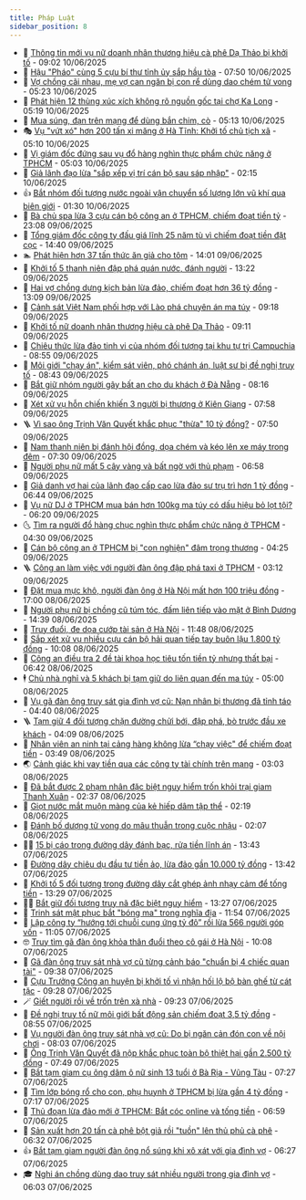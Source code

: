 ```yaml
---
title: Pháp Luật
sidebar_position: 8
---
```


<!-- dantri-phap-luat:START -->
- 🌊 [Thông tin mới vụ nữ doanh nhân thương hiệu cà phê Dạ Thảo bị khởi tố](https://dantri.com.vn/phap-luat/thong-tin-moi-vu-nu-doanh-nhan-thuong-hieu-ca-phe-da-thao-bi-khoi-to-20250610152415703.htm) - 09:02 10/06/2025
- 🐲 [Hậu &quot;Pháo&quot; cùng 5 cựu bí thư tỉnh ủy sắp hầu tòa](https://dantri.com.vn/phap-luat/hau-phao-cung-5-cuu-bi-thu-tinh-uy-sap-hau-toa-20250610142357704.htm) - 07:50 10/06/2025
- 🌁 [Vợ chồng cãi nhau, mẹ vợ can ngăn bị con rể dùng dao chém tử vong](https://dantri.com.vn/phap-luat/vo-chong-cai-nhau-me-vo-can-ngan-bi-con-re-dung-dao-chem-tu-vong-20250610112958088.htm) - 05:23 10/06/2025
- 🎃 [Phát hiện 12 thùng xúc xích không rõ nguồn gốc tại chợ Ka Long](https://dantri.com.vn/phap-luat/phat-hien-12-thung-xuc-xich-khong-ro-nguon-goc-tai-cho-ka-long-20250610100641114.htm) - 05:19 10/06/2025
- 🦅 [Mua súng, đạn trên mạng để dùng bắn chim, cò](https://dantri.com.vn/phap-luat/mua-sung-dan-tren-mang-de-dung-ban-chim-co-20250610102327502.htm) - 05:13 10/06/2025
- 🎭 [Vụ &quot;vứt xó&quot; hơn 200 tấn xi măng ở Hà Tĩnh: Khởi tố chủ tịch xã](https://dantri.com.vn/phap-luat/vu-vut-xo-hon-200-tan-xi-mang-o-ha-tinh-khoi-to-chu-tich-xa-20250610111410726.htm) - 05:10 10/06/2025
- 🤗 [Vị giám đốc đứng sau vụ đổ hàng nghìn thực phẩm chức năng ở TPHCM](https://dantri.com.vn/phap-luat/vi-giam-doc-dung-sau-vu-do-hang-nghin-thuc-pham-chuc-nang-o-tphcm-20250610114203208.htm) - 05:03 10/06/2025
- 🚀 [Giả lãnh đạo lừa &quot;sắp xếp vị trí cán bộ sau sáp nhập&quot;](https://dantri.com.vn/phap-luat/gia-lanh-dao-lua-sap-xep-vi-tri-can-bo-sau-sap-nhap-20250610085018520.htm) - 02:15 10/06/2025
- 👍 [Bắt nhóm đối tượng nước ngoài vận chuyển số lượng lớn vũ khí qua biên giới](https://dantri.com.vn/phap-luat/bat-nhom-doi-tuong-nuoc-ngoai-van-chuyen-so-luong-lon-vu-khi-qua-bien-gioi-20250610082302576.htm) - 01:30 10/06/2025
- 🧐 [Bà chủ spa lừa 3 cựu cán bộ công an ở TPHCM, chiếm đoạt tiền tỷ](https://dantri.com.vn/phap-luat/ba-chu-spa-lua-3-cuu-can-bo-cong-an-o-tphcm-chiem-doat-tien-ty-20250608213403361.htm) - 23:08 09/06/2025
- 🫶 [Tổng giám đốc công ty đấu giá lĩnh 25 năm tù vì chiếm đoạt tiền đặt cọc](https://dantri.com.vn/phap-luat/tong-giam-doc-cong-ty-dau-gia-linh-25-nam-tu-vi-chiem-doat-tien-dat-coc-20250609202540001.htm) - 14:40 09/06/2025
- 🏊 [Phát hiện hơn 37 tấn thức ăn giả cho tôm](https://dantri.com.vn/phap-luat/phat-hien-hon-37-tan-thuc-an-gia-cho-tom-20250609202835546.htm) - 14:01 09/06/2025
- 🌋 [Khởi tố 5 thanh niên đập phá quán nước, đánh người](https://dantri.com.vn/phap-luat/khoi-to-5-thanh-nien-dap-pha-quan-nuoc-danh-nguoi-20250609192805627.htm) - 13:22 09/06/2025
- 👹 [Hai vợ chồng dựng kịch bản lừa đảo, chiếm đoạt hơn 36 tỷ đồng](https://dantri.com.vn/phap-luat/hai-vo-chong-dung-kich-ban-lua-dao-chiem-doat-hon-36-ty-dong-20250609194839827.htm) - 13:09 09/06/2025
- 🫣 [Cảnh sát Việt Nam phối hợp với Lào phá chuyên án ma túy](https://dantri.com.vn/phap-luat/canh-sat-viet-nam-phoi-hop-voi-lao-pha-chuyen-an-ma-tuy-20250609160504837.htm) - 09:18 09/06/2025
- 🎃 [Khởi tố nữ doanh nhân thương hiệu cà phê Dạ Thảo](https://dantri.com.vn/phap-luat/khoi-to-nu-doanh-nhan-thuong-hieu-ca-phe-da-thao-20250609154113906.htm) - 09:11 09/06/2025
- 🌝 [Chiêu thức lừa đảo tinh vi của nhóm đối tượng tại khu tự trị Campuchia](https://dantri.com.vn/phap-luat/chieu-thuc-lua-dao-tinh-vi-cua-nhom-doi-tuong-tai-khu-tu-tri-campuchia-20250609153921160.htm) - 08:55 09/06/2025
- 🚀 [Môi giới &quot;chạy án&quot;, kiểm sát viên, phó chánh án, luật sư bị đề nghị truy tố](https://dantri.com.vn/phap-luat/moi-gioi-chay-an-kiem-sat-vien-pho-chanh-an-luat-su-bi-de-nghi-truy-to-20250609145654133.htm) - 08:43 09/06/2025
- 🥷 [Bắt giữ nhóm người gây bất an cho du khách ở Đà Nẵng](https://dantri.com.vn/phap-luat/bat-giu-nhom-nguoi-gay-bat-an-cho-du-khach-o-da-nang-20250609145805752.htm) - 08:16 09/06/2025
- 👺 [Xét xử vụ hỗn chiến khiến 3 người bị thương ở Kiên Giang](https://dantri.com.vn/phap-luat/xet-xu-vu-hon-chien-khien-3-nguoi-bi-thuong-o-kien-giang-20250609143755004.htm) - 07:58 09/06/2025
- 🪜 [Vì sao ông Trịnh Văn Quyết khắc phục &quot;thừa&quot; 10 tỷ đồng?](https://dantri.com.vn/phap-luat/vi-sao-ong-trinh-van-quyet-khac-phuc-thua-10-ty-dong-20250609143648802.htm) - 07:50 09/06/2025
- 🦄 [Nam thanh niên bị đánh hội đồng, dọa chém và kéo lên xe máy trong đêm](https://dantri.com.vn/phap-luat/nam-thanh-nien-bi-danh-hoi-dong-doa-chem-va-keo-len-xe-may-trong-dem-20250609141853791.htm) - 07:30 09/06/2025
- 🦍 [Người phụ nữ mất 5 cây vàng và bất ngờ với thủ phạm](https://dantri.com.vn/phap-luat/nguoi-phu-nu-mat-5-cay-vang-va-bat-ngo-voi-thu-pham-20250609133538366.htm) - 06:58 09/06/2025
- 🌁 [Giả danh vợ hai của lãnh đạo cấp cao lừa đảo sư trụ trì hơn 1 tỷ đồng](https://dantri.com.vn/phap-luat/gia-danh-vo-hai-cua-lanh-dao-cap-cao-lua-dao-su-tru-tri-hon-1-ty-dong-20250609132627440.htm) - 06:44 09/06/2025
- 💯 [Vụ nữ DJ ở TPHCM mua bán hơn 100kg ma túy có dấu hiệu bỏ lọt tội?](https://dantri.com.vn/phap-luat/vu-nu-dj-o-tphcm-mua-ban-hon-100kg-ma-tuy-co-dau-hieu-bo-lot-toi-20250609124201641.htm) - 06:20 09/06/2025
- 🌜 [Tìm ra người đổ hàng chục nghìn thực phẩm chức năng ở TPHCM](https://dantri.com.vn/phap-luat/tim-ra-nguoi-do-hang-chuc-nghin-thuc-pham-chuc-nang-o-tphcm-20250609110818312.htm) - 04:30 09/06/2025
- 👹 [Cán bộ công an ở TPHCM bị &quot;con nghiện&quot; đâm trọng thương](https://dantri.com.vn/phap-luat/can-bo-cong-an-o-tphcm-bi-con-nghien-dam-trong-thuong-20250609104839095.htm) - 04:25 09/06/2025
- 🪜 [Công an làm việc với người đàn ông đập phá taxi ở TPHCM](https://dantri.com.vn/phap-luat/cong-an-lam-viec-voi-nguoi-dan-ong-dap-pha-taxi-o-tphcm-20250609091511208.htm) - 03:12 09/06/2025
- 🦩 [Đặt mua mực khô, người đàn ông ở Hà Nội mất hơn 100 triệu đồng](https://dantri.com.vn/phap-luat/dat-mua-muc-kho-nguoi-dan-ong-o-ha-noi-mat-hon-100-trieu-dong-20250608220323673.htm) - 17:00 08/06/2025
- 💂 [Người phụ nữ bị chồng cũ túm tóc, đấm liên tiếp vào mặt ở Bình Dương](https://dantri.com.vn/phap-luat/nguoi-phu-nu-bi-chong-cu-tum-toc-dam-lien-tiep-vao-mat-o-binh-duong-20250608212908973.htm) - 14:39 08/06/2025
- 💃 [Truy đuổi, đe dọa cướp tài sản ở Hà Nội](https://dantri.com.vn/phap-luat/truy-duoi-de-doa-cuop-tai-san-o-ha-noi-20250608184346236.htm) - 11:48 08/06/2025
- 🧐 [Sắp xét xử vụ nhiều cựu cán bộ hải quan tiếp tay buôn lậu 1.800 tỷ đồng](https://dantri.com.vn/phap-luat/sap-xet-xu-vu-nhieu-cuu-can-bo-hai-quan-tiep-tay-buon-lau-1800-ty-dong-20250608165741780.htm) - 10:08 08/06/2025
- 🤗 [Công an điều tra 2 đề tài khoa học tiêu tốn tiền tỷ nhưng thất bại](https://dantri.com.vn/phap-luat/cong-an-dieu-tra-2-de-tai-khoa-hoc-tieu-ton-tien-ty-nhung-that-bai-20250608113708143.htm) - 06:42 08/06/2025
- 🕴 [Chủ nhà nghỉ và 5 khách bị tạm giữ do liên quan đến ma túy](https://dantri.com.vn/phap-luat/chu-nha-nghi-va-5-khach-bi-tam-giu-do-lien-quan-den-ma-tuy-20250608112950159.htm) - 05:00 08/06/2025
- 🐎 [Vụ gã đàn ông truy sát gia đình vợ cũ: Nạn nhân bị thương đã tỉnh táo](https://dantri.com.vn/phap-luat/vu-ga-dan-ong-truy-sat-gia-dinh-vo-cu-nan-nhan-bi-thuong-da-tinh-tao-20250608113046626.htm) - 04:40 08/06/2025
- 🪜 [Tạm giữ 4 đối tượng chặn đường chửi bới, đập phá, bò trước đầu xe khách](https://dantri.com.vn/phap-luat/tam-giu-4-doi-tuong-chan-duong-chui-boi-dap-pha-bo-truoc-dau-xe-khach-20250607163607994.htm) - 04:09 08/06/2025
- 🤭 [Nhân viên an ninh tại cảng hàng không lừa “chạy việc&quot; để chiếm đoạt tiền](https://dantri.com.vn/phap-luat/nhan-vien-an-ninh-tai-cang-hang-khong-lua-chay-viec-de-chiem-doat-tien-20250608104052397.htm) - 03:49 08/06/2025
- 🌏 [Cảnh giác khi vay tiền qua các công ty tài chính trên mạng](https://dantri.com.vn/phap-luat/canh-giac-khi-vay-tien-qua-cac-cong-ty-tai-chinh-tren-mang-20250608095525474.htm) - 03:03 08/06/2025
- 🎃 [Đã bắt được 2 phạm nhân đặc biệt nguy hiểm trốn khỏi trại giam Thanh Xuân](https://dantri.com.vn/phap-luat/da-bat-duoc-2-pham-nhan-dac-biet-nguy-hiem-tron-khoi-trai-giam-thanh-xuan-20250608090421593.htm) - 02:37 08/06/2025
- 🗽 [Giọt nước mắt muộn màng của kẻ hiếp dâm tập thể](https://dantri.com.vn/phap-luat/giot-nuoc-mat-muon-mang-cua-ke-hiep-dam-tap-the-20250607093828355.htm) - 02:19 08/06/2025
- 🌁 [Đánh bố dượng tử vong do mâu thuẫn trong cuộc nhậu](https://dantri.com.vn/phap-luat/danh-bo-duong-tu-vong-do-mau-thuan-trong-cuoc-nhau-20250608085843877.htm) - 02:07 08/06/2025
- 🧑‍💻 [15 bị cáo trong đường dây đánh bạc, rửa tiền lĩnh án](https://dantri.com.vn/phap-luat/15-bi-cao-trong-duong-day-danh-bac-rua-tien-linh-an-20250607170623070.htm) - 13:43 07/06/2025
- 🌮 [Đường dây chiêu dụ đầu tư tiền ảo, lừa đảo gần 10.000 tỷ đồng](https://dantri.com.vn/phap-luat/duong-day-chieu-du-dau-tu-tien-ao-lua-dao-gan-10000-ty-dong-20250607202116143.htm) - 13:42 07/06/2025
- 🤗 [Khởi tố 5 đối tượng trong đường dây cắt ghép ảnh nhạy cảm để tống tiền](https://dantri.com.vn/phap-luat/khoi-to-5-doi-tuong-trong-duong-day-cat-ghep-anh-nhay-cam-de-tong-tien-20250607185736596.htm) - 13:29 07/06/2025
- 👨‍🏫 [Bắt giữ đối tượng truy nã đặc biệt nguy hiểm](https://dantri.com.vn/phap-luat/bat-giu-doi-tuong-truy-na-dac-biet-nguy-hiem-20250607193341283.htm) - 13:27 07/06/2025
- 🎉 [Trinh sát mật phục bắt &quot;bóng ma&quot; trong nghĩa địa](https://dantri.com.vn/phap-luat/trinh-sat-mat-phuc-bat-bong-ma-trong-nghia-dia-20250606132648600.htm) - 11:54 07/06/2025
- 🤗 [Lập công ty “hướng tới chuỗi cung ứng tỷ đô” rồi lừa 566 người góp vốn](https://dantri.com.vn/phap-luat/lap-cong-ty-huong-toi-chuoi-cung-ung-ty-do-roi-lua-566-nguoi-gop-von-20250607172634488.htm) - 11:05 07/06/2025
- 🤓 [Truy tìm gã đàn ông khỏa thân đuổi theo cô gái ở Hà Nội](https://dantri.com.vn/phap-luat/truy-tim-ga-dan-ong-khoa-than-duoi-theo-co-gai-o-ha-noi-20250607165207786.htm) - 10:08 07/06/2025
- 👹 [Gã đàn ông truy sát nhà vợ cũ từng cảnh báo &quot;chuẩn bị 4 chiếc quan tài&quot;](https://dantri.com.vn/phap-luat/ga-dan-ong-truy-sat-nha-vo-cu-tung-canh-bao-chuan-bi-4-chiec-quan-tai-20250607161444567.htm) - 09:38 07/06/2025
- 🐘 [Cựu Trưởng Công an huyện bị khởi tố vì nhận hối lộ bộ bàn ghế từ cát tặc](https://dantri.com.vn/phap-luat/cuu-truong-cong-an-huyen-bi-khoi-to-vi-nhan-hoi-lo-bo-ban-ghe-tu-cat-tac-20250607151508538.htm) - 09:28 07/06/2025
- 🪄 [Giết người rồi về trốn trên xà nhà](https://dantri.com.vn/phap-luat/giet-nguoi-roi-ve-tron-tren-xa-nha-20250607160646304.htm) - 09:23 07/06/2025
- 💄 [Đề nghị truy tố nữ môi giới bất động sản chiếm đoạt 3,5 tỷ đồng](https://dantri.com.vn/phap-luat/de-nghi-truy-to-nu-moi-gioi-bat-dong-san-chiem-doat-35-ty-dong-20250607153919728.htm) - 08:55 07/06/2025
- 🐎 [Vụ người đàn ông truy sát nhà vợ cũ: Do bị ngăn cản đón con về nội chơi](https://dantri.com.vn/phap-luat/vu-nguoi-dan-ong-truy-sat-nha-vo-cu-do-bi-ngan-can-don-con-ve-noi-choi-20250607144246931.htm) - 08:03 07/06/2025
- 💯 [Ông Trịnh Văn Quyết đã nộp khắc phục toàn bộ thiệt hại gần 2.500 tỷ đồng](https://dantri.com.vn/phap-luat/ong-trinh-van-quyet-da-nop-khac-phuc-toan-bo-thiet-hai-gan-2500-ty-dong-20250607143608096.htm) - 07:49 07/06/2025
- 💯 [Bắt tạm giam cụ ông dâm ô nữ sinh 13 tuổi ở Bà Rịa - Vũng Tàu](https://dantri.com.vn/phap-luat/bat-tam-giam-cu-ong-dam-o-nu-sinh-13-tuoi-o-ba-ria-vung-tau-20250607125448676.htm) - 07:27 07/06/2025
- 🌈 [Tìm lớp bóng rổ cho con, phụ huynh ở TPHCM bị lừa gần 4 tỷ đồng](https://dantri.com.vn/phap-luat/tim-lop-bong-ro-cho-con-phu-huynh-o-tphcm-bi-lua-gan-4-ty-dong-20250607115437275.htm) - 07:17 07/06/2025
- 🧠 [Thủ đoạn lừa đảo mới ở TPHCM: Bắt cóc online và tống tiền](https://dantri.com.vn/phap-luat/thu-doan-lua-dao-moi-o-tphcm-bat-coc-online-va-tong-tien-20250607125400518.htm) - 06:59 07/06/2025
- 🌈 [Sản xuất hơn 20 tấn cà phê bột giả rồi &quot;tuồn&quot; lên thủ phủ cà phê](https://dantri.com.vn/phap-luat/san-xuat-hon-20-tan-ca-phe-bot-gia-roi-tuon-len-thu-phu-ca-phe-20250607125825937.htm) - 06:32 07/06/2025
- 👍 [Bắt tạm giam người đàn ông nổ súng khi xô xát với gia đình vợ](https://dantri.com.vn/phap-luat/bat-tam-giam-nguoi-dan-ong-no-sung-khi-xo-xat-voi-gia-dinh-vo-20250607122952156.htm) - 06:27 07/06/2025
- 🎓 [Nghi án chồng dùng dao truy sát nhiều người trong gia đình vợ](https://dantri.com.vn/phap-luat/nghi-an-chong-dung-dao-truy-sat-nhieu-nguoi-trong-gia-dinh-vo-20250607111213162.htm) - 06:03 07/06/2025<!-- dantri-phap-luat:END -->
